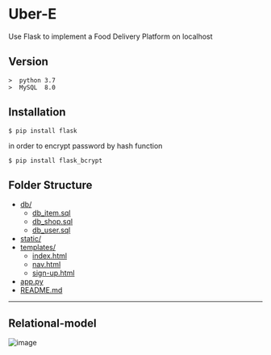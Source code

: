 # Uber-E
Use Flask to implement a Food Delivery Platform on localhost

## Version
    >  python 3.7
    >  MySQL  8.0

## Installation
 
    $ pip install flask
    
in order to encrypt password by hash function
    
    $ pip install flask_bcrypt
    
## Folder Structure
* [db/](https://github.com/lon5948/Uber-E/edit/main/db)                              
  * [db_item.sql](https://github.com/lon5948/Uber-E/edit/main/db/db_item.sql)           
  * [db_shop.sql](https://github.com/lon5948/Uber-E/edit/main/db/db_shop.sql)           
  * [db_user.sql](https://github.com/lon5948/Uber-E/edit/main/db/db_user.sql)           
* [static/](https://github.com/lon5948/Uber-E/edit/main/static)
* [templates/](https://github.com/lon5948/Uber-E/edit/main/templates)
  * [index.html](https://github.com/lon5948/Uber-E/edit/main/templates/index.html)       
  * [nav.html](https://github.com/lon5948/Uber-E/edit/main/templates/nav.html)           
  * [sign-up.html](https://github.com/lon5948/Uber-E/edit/main/templates/sign-up.html) 
* [app.py](https://github.com/lon5948/Uber-E/edit/main/app.py)                          
* [README.md](https://github.com/lon5948/Uber-E/edit/main/README.md) 

---

## Relational-model
![image](https://github.com/lon5948/Uber-E/blob/main/Model/Relational%20model.png)
